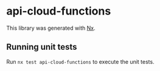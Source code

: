 # api-cloud-functions

This library was generated with [Nx](https://nx.dev).

## Running unit tests

Run `nx test api-cloud-functions` to execute the unit tests.
